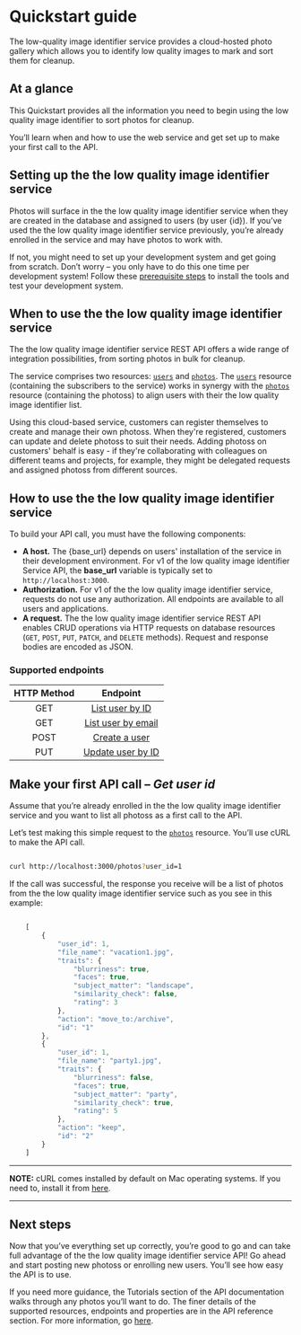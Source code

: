 

# Quickstart guide

The low-quality image identifier service provides a cloud-hosted photo gallery which allows you to identify low quality images to mark and sort them for cleanup. 

## At a glance

This Quickstart provides all the information you need to begin using the low quality image identifier to sort photos for cleanup.

You’ll learn when and how to use the web service and get set up to make your first call to the API.

## Setting up the the low quality image identifier service

Photos will surface in the the low quality image identifier service when they are created in the database and assigned to users (by user {id}). If you’ve used the the low quality image identifier service previously, you’re already enrolled in the service and may have photos to work with.

If not, you might need to set up your development system and get going from scratch. Don’t worry – you only have to do this one time per development system! Follow these [prerequisite steps](../tutorials/before-you-start.md) to install the tools and test your development system.

## When to use the the low quality image identifier service

The the low quality image identifier service REST API offers a wide range of integration possibilities, from sorting photos in bulk for cleanup.

The service comprises two resources: [`users`](users) and [`photos`](photos). The [`users`](users) resource (containing the subscribers to the service) works in synergy with the [`photos`](photos) resource (containing the photoss) to align users with their the low quality image identifier list.

Using this cloud-based service, customers can register themselves to create and manage their own photoss.
When they're registered, customers can update and delete photoss to suit their needs. Adding photoss on customers' behalf is easy - if they're collaborating with colleagues on different teams and projects, for example, they might be delegated requests and assigned photoss from different sources.

## How to use the the low quality image identifier service

To build your API call, you must have the following components:

* **A host.**  The {base_url} depends on users' installation of the service in their development environment. For v1 of the low quality image identifier Service API, the **base_url** variable is typically set to `http://localhost:3000`.
* **Authorization.**  For v1 of the the low quality image identifier service, requests do not use any authorization. All endpoints are available to all users and applications.
* **A request.**  The the low quality image identifier service REST API enables CRUD operations via HTTP requests on database resources (`GET`, `POST`, `PUT`, `PATCH`, and `DELETE` methods). Request and response bodies are encoded as JSON.

### Supported endpoints

| HTTP Method | Endpoint |
| :--------------: | :--------------: |
| GET | [List user by ID](users-get-user-by-id.md) |
| GET | [List user by email](users-get-user-by-email.md) |
| POST | [Create a user](users-create-user.md) |
| PUT | [Update user by ID](users-update-by-id.md) |

## Make your first API call – *Get user id*

Assume that you’re already enrolled in the the low quality image identifier service and you want to list all photoss as a first call to the API.

Let’s test making this simple request to the [`photos`](photos) resource.  You’ll use cURL to make the API call.

```bash

curl http://localhost:3000/photos?user_id=1
```

If the call was successful, the response you receive will be a list of photos from the the low quality image identifier service such as you see in this example:

```js

    [
        {
            "user_id": 1,
            "file_name": "vacation1.jpg",
            "traits": {
                "blurriness": true,
                "faces": true,
                "subject_matter": "landscape",
                "similarity_check": false,
                "rating": 3
            },
            "action": "move_to:/archive",
            "id": "1"
        },
        {
            "user_id": 1,
            "file_name": "party1.jpg",
            "traits": {
                "blurriness": false,
                "faces": true,
                "subject_matter": "party",
                "similarity_check": true,
                "rating": 5
            },
            "action": "keep",
            "id": "2"
        }
    ]

```

---

**NOTE:**
cURL comes installed by default on Mac operating systems. If you need to, install it from [here](https://curl.se/windows/).

---

## Next steps

Now that you’ve everything set up correctly, you’re good to go and can take full advantage of the the low quality image identifier service API! Go ahead and start posting new photoss or enrolling new users. You’ll see how easy the API is to use.

If you need more guidance, the Tutorials section of the API documentation walks through any photos you’ll want to do. The finer details of the supported resources, endpoints and properties are in the API reference section. For more information, go [here](../index.md).